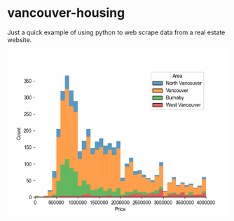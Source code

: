 # vancouver-housing
Just a quick example of using python to web scrape data from a real estate website.


![Vancouver Real Estate Prices](histvre.png)
